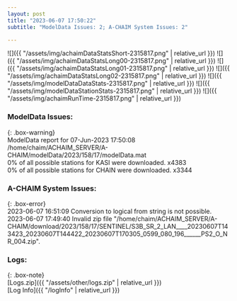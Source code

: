 ```yaml
---
layout: post
title: "2023-06-07 17:50:22"
subtitle: "ModelData Issues: 2; A-CHAIM System Issues: 2"

---
```


![]({{ "/assets/img/achaimDataStatsShort-2315817.png" | relative_url }})
![]({{ "/assets/img/achaimDataStatsLong00-2315817.png" | relative_url }})
![]({{ "/assets/img/achaimDataStatsLong01-2315817.png" | relative_url }})
![]({{ "/assets/img/achaimDataStatsLong02-2315817.png" | relative_url }})
![]({{ "/assets/img/modelDataDataStats-2315817.png" | relative_url }})
![]({{ "/assets/img/modelDataStationStats-2315817.png" | relative_url }})
![]({{ "/assets/img/achaimRunTime-2315817.png" | relative_url }})


### ModelData Issues:  
  
{: .box-warning}  
 ModelData report for 07-Jun-2023 17:50:08   
 /home/chaim/ACHAIM_SERVER/A-CHAIM/modelData/2023/158/17/modelData.mat   
 0% of all possible stations for KASI were downloaded. x4383   
 0% of all possible stations for CHAIN were downloaded. x3344   
  
### A-CHAIM System Issues:  
  
{: .box-error}  
2023-06-07 16:51:09 Conversion to logical from string is not possible.  
2023-06-07 17:49:40 Invalid zip file "/home/chaim/ACHAIM_SERVER/A-CHAIM/download/2023/158/17/SENTINEL/S3B_SR_2_LAN____20230607T143423_20230607T144422_20230607T170305_0599_080_196______PS2_O_NR_004.zip".  

### Logs:  
  
{: .box-note}  
[Logs.zip]({{ "/assets/other/logs.zip" | relative_url }})  
[Log Info]({{ "/logInfo" | relative_url }})  
